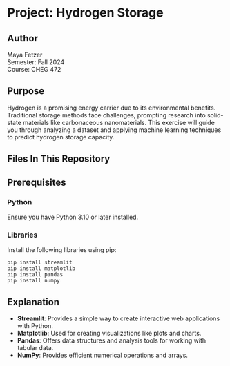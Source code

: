 # Project: Hydrogen Storage 

## Author
Maya Fetzer  
Semester: Fall 2024  
Course: CHEG 472  

## Purpose
Hydrogen is a promising energy carrier due to its environmental benefits. Traditional storage methods face challenges, prompting research into solid-state materials like carbonaceous nanomaterials. This exercise will guide you through analyzing a dataset and applying machine learning techniques to predict hydrogen storage capacity.

## Files In This Repository 


## Prerequisites

### Python
Ensure you have Python 3.10 or later installed.

### Libraries
Install the following libraries using pip:

```
pip install streamlit
pip install matplotlib
pip install pandas
pip install numpy
```

## Explanation

- **Streamlit**: Provides a simple way to create interactive web applications with Python.
- **Matplotlib**: Used for creating visualizations like plots and charts.
- **Pandas**: Offers data structures and analysis tools for working with tabular data.
- **NumPy**: Provides efficient numerical operations and arrays.
